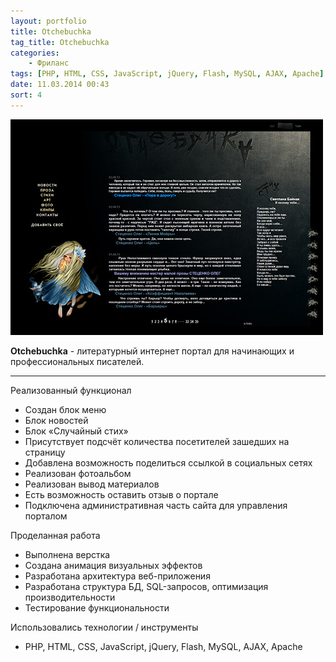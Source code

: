 ```yaml
---
layout: portfolio
title: Otchebuchka
tag_title: Otchebuchka
categories:
    - Фриланс
tags: [PHP, HTML, CSS, JavaScript, jQuery, Flash, MySQL, AJAX, Apache]
date: 11.03.2014 00:43
sort: 4
---
```


![Otchebuchka](../../assets/img/work/saitot.jpg)

**Otchebuchka** - литературный интернет портал для начинающих и профессиональных писателей.

---

Реализованный функционал

* Создан блок меню
* Блок новостей
* Блок &laquo;Случайный стих&raquo;
* Присутствует подсчёт количества посетителей зашедших на страницу
* Добавлена возможность поделиться ссылкой в социальных сетях
* Реализован фотоальбом
* Реализован вывод материалов
* Есть возможность оставить отзыв о портале
* Подключена административная часть сайта для управления порталом

Проделанная работа

* Выполнена верстка
* Создана анимация визуальных эффектов
* Разработана архитектура веб-приложения
* Разработана структура БД, SQL-запросов, оптимизация производительности
* Тестирование функциональности

Использовались технологии / инструменты

* PHP, HTML, CSS, JavaScript, jQuery, Flash, MySQL, AJAX, Apache

